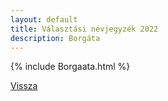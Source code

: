 ```yaml
---
layout: default
title: Választási névjegyzék 2022
description: Borgáta
---
```


{% include Borgaata.html %}

[Vissza](./)